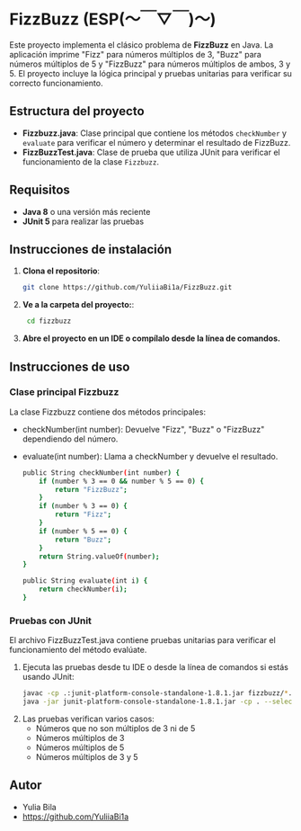 # FizzBuzz (ESP(～￣▽￣)～)

Este proyecto implementa el clásico problema de **FizzBuzz** en Java. La aplicación imprime "Fizz" para números múltiplos de 3, "Buzz" para números múltiplos de 5 y "FizzBuzz" para números múltiplos de ambos, 3 y 5. El proyecto incluye la lógica principal y pruebas unitarias para verificar su correcto funcionamiento.

## Estructura del proyecto

- **Fizzbuzz.java**: Clase principal que contiene los métodos `checkNumber` y `evaluate` para verificar el número y determinar el resultado de FizzBuzz.
- **FizzBuzzTest.java**: Clase de prueba que utiliza JUnit para verificar el funcionamiento de la clase `Fizzbuzz`.

## Requisitos

- **Java 8** o una versión más reciente
- **JUnit 5** para realizar las pruebas

## Instrucciones de instalación

1. **Clona el repositorio**:
   ```bash
   git clone https://github.com/YuliiaBi1a/FizzBuzz.git

2. **Ve a la carpeta del proyecto:**:
   ```bash
    cd fizzbuzz

3. **Abre el proyecto en un IDE o compílalo desde la línea de comandos.**   
   
## Instrucciones de uso

### Clase principal Fizzbuzz

La clase Fizzbuzz contiene dos métodos principales:
 - checkNumber(int number): Devuelve "Fizz", "Buzz" o "FizzBuzz" dependiendo del número.
 - evaluate(int number): Llama a checkNumber y devuelve el resultado.

    ```bash
    public String checkNumber(int number) {
        if (number % 3 == 0 && number % 5 == 0) {
            return "FizzBuzz";
        }
        if (number % 3 == 0) {
            return "Fizz";
        }
        if (number % 5 == 0) {
            return "Buzz";
        }
        return String.valueOf(number);
    }

    public String evaluate(int i) {
        return checkNumber(i);
    }
### Pruebas con JUnit
El archivo FizzBuzzTest.java contiene pruebas unitarias para verificar el funcionamiento del método evalúate.
1. Ejecuta las pruebas desde tu IDE o desde la línea de comandos si estás usando JUnit:
    ```bash
   javac -cp .:junit-platform-console-standalone-1.8.1.jar fizzbuzz/*.java
   java -jar junit-platform-console-standalone-1.8.1.jar -cp . --select-package fizzbuzz
2. Las pruebas verifican varios casos:
   - Números que no son múltiplos de 3 ni de 5
   - Números múltiplos de 3
   - Números múltiplos de 5
   - Números múltiplos de 3 y 5

## Autor 
- Yulia Bila
- https://github.com/YuliiaBi1a